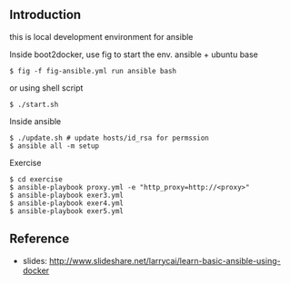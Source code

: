 ## Introduction ##

this is local development environment for ansible 

Inside boot2docker, use fig to start the env. ansible + ubuntu base

    $ fig -f fig-ansible.yml run ansible bash

or using shell script

    $ ./start.sh

Inside ansible
    
    $ ./update.sh # update hosts/id_rsa for permssion
    $ ansible all -m setup 
 
Exercise

    $ cd exercise
    $ ansible-playbook proxy.yml -e "http_proxy=http://<proxy>"
    $ ansible-playbook exer3.yml
    $ ansible-playbook exer4.yml
    $ ansible-playbook exer5.yml
    
## Reference ##

* slides: http://www.slideshare.net/larrycai/learn-basic-ansible-using-docker    